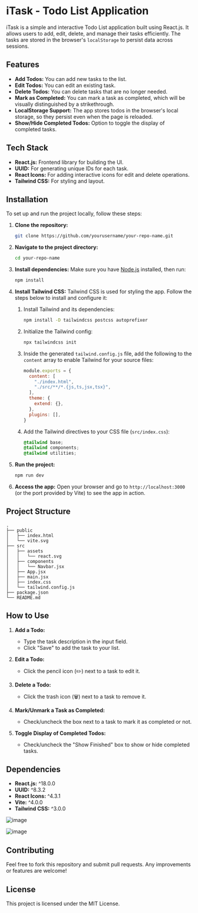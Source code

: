 # iTask - Todo List Application

iTask is a simple and interactive Todo List application built using React.js. It allows users to add, edit, delete, and manage their tasks efficiently. The tasks are stored in the browser's `localStorage` to persist data across sessions.

## Features

- **Add Todos:** You can add new tasks to the list.
- **Edit Todos:** You can edit an existing task.
- **Delete Todos:** You can delete tasks that are no longer needed.
- **Mark as Completed:** You can mark a task as completed, which will be visually distinguished by a strikethrough.
- **LocalStorage Support:** The app stores todos in the browser's local storage, so they persist even when the page is reloaded.
- **Show/Hide Completed Todos:** Option to toggle the display of completed tasks.

## Tech Stack

- **React.js:** Frontend library for building the UI.
- **UUID:** For generating unique IDs for each task.
- **React Icons:** For adding interactive icons for edit and delete operations.
- **Tailwind CSS:** For styling and layout.

## Installation

To set up and run the project locally, follow these steps:

1. **Clone the repository:**
   ```bash
   git clone https://github.com/yourusername/your-repo-name.git
   ```

2. **Navigate to the project directory:**
   ```bash
   cd your-repo-name
   ```

3. **Install dependencies:**
   Make sure you have [Node.js](https://nodejs.org/) installed, then run:
   ```bash
   npm install
   ```

4. **Install Tailwind CSS:**
   Tailwind CSS is used for styling the app. Follow the steps below to install and configure it:

   1. Install Tailwind and its dependencies:
      ```bash
      npm install -D tailwindcss postcss autoprefixer
      ```

   2. Initialize the Tailwind config:
      ```bash
      npx tailwindcss init
      ```

   3. Inside the generated `tailwind.config.js` file, add the following to the `content` array to enable Tailwind for your source files:
      ```js
      module.exports = {
        content: [
          "./index.html",
          "./src/**/*.{js,ts,jsx,tsx}",
        ],
        theme: {
          extend: {},
        },
        plugins: [],
      }
      ```

   4. Add the Tailwind directives to your CSS file (`src/index.css`):
      ```css
      @tailwind base;
      @tailwind components;
      @tailwind utilities;
      ```

5. **Run the project:**
   ```bash
   npm run dev
   ```

6. **Access the app:**
   Open your browser and go to `http://localhost:3000` (or the port provided by Vite) to see the app in action.

## Project Structure

```
.
├── public
│   ├── index.html
│   └── vite.svg
├── src
│   ├── assets
│   │   └── react.svg
│   ├── components
│   │   └── Navbar.jsx
│   ├── App.jsx
│   ├── main.jsx
│   ├── index.css
│   └── tailwind.config.js
├── package.json
└── README.md
```

## How to Use

1. **Add a Todo:** 
   - Type the task description in the input field.
   - Click "Save" to add the task to your list.
   
2. **Edit a Todo:** 
   - Click the pencil icon (✏️) next to a task to edit it.
   
3. **Delete a Todo:**
   - Click the trash icon (🗑️) next to a task to remove it.
   
4. **Mark/Unmark a Task as Completed:**
   - Check/uncheck the box next to a task to mark it as completed or not.

5. **Toggle Display of Completed Todos:**
   - Check/uncheck the "Show Finished" box to show or hide completed tasks.

## Dependencies

- **React.js:** ^18.0.0
- **UUID:** ^8.3.2
- **React Icons:** ^4.3.1
- **Vite:** ^4.0.0
- **Tailwind CSS:** ^3.0.0

![image](https://github.com/user-attachments/assets/8a4f3866-3983-4c6c-8fb7-363479571711)

![image](https://github.com/user-attachments/assets/367e7618-da90-4475-9e4b-0580c82dac2e)

## Contributing

Feel free to fork this repository and submit pull requests. Any improvements or features are welcome!

## License

This project is licensed under the MIT License.
